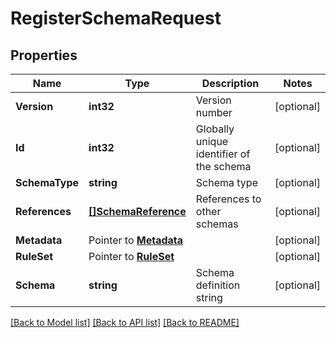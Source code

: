 # RegisterSchemaRequest

## Properties

Name | Type | Description | Notes
------------ | ------------- | ------------- | -------------
**Version** | **int32** | Version number | [optional] 
**Id** | **int32** | Globally unique identifier of the schema | [optional] 
**SchemaType** | **string** | Schema type | [optional] 
**References** | [**[]SchemaReference**](SchemaReference.md) | References to other schemas | [optional] 
**Metadata** | Pointer to [**Metadata**](Metadata.md) |  | [optional] 
**RuleSet** | Pointer to [**RuleSet**](RuleSet.md) |  | [optional] 
**Schema** | **string** | Schema definition string | [optional] 

[[Back to Model list]](../README.md#documentation-for-models) [[Back to API list]](../README.md#documentation-for-api-endpoints) [[Back to README]](../README.md)


